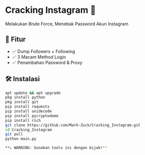# Cracking Instagram 🚀
Melakukan Brute Force, Menebak Password Akun Instagram

## 📌 Fitur  
- ✅ Dump Followers + Following
- ✅ 3 Macam Method Login
- ✅ Penambahan Password & Proxy 

## 🛠 Instalasi  
```bash  
apt update && apt upgrade
pkg install python
pkg install git
pip install requests
pip install unidecode
pip install pycryptodome
pip install rich
git clone https://github.com/Mark-Zuck/Cracking_Instagram.git
cd Cracking_Instagram
git pull
python main.py

**⚠ WARNING: Gunakan tools ini dengan bijak!**

